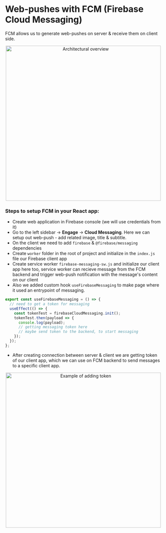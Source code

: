 # Web-pushes with FCM (Firebase Cloud Messaging)

FCM allows us to generate web-pushes on server & receive them on client side.
<p align="center">
    <img src="https://firebase.google.com/docs/cloud-messaging/images/diagram-FCM.png" alt="Architectural overview" width="500px"/>
</p>


### Steps to setup FCM in your React app:

* Create web application in Firebase console (we will use credentials from it)
* Go to the left sidebar -> **Engage** -> **Cloud Messaging**. Here we can setup out web-push - add related image, title & subtitle.
* On the client we need to add `firebase` & `@firebase/messaging` dependencies
* Create `worker` folder in the root of project and initialize in the `index.js` file our Firebase client app
* Create service worker `firebase-messaging-sw.js` and initialize our client app here too, service worker can recieve message from the FCM backend and trigger web-push notification with the message's content on our client
* Also we added custom hook `useFirebaseMessaging` to make page where it used an entrypoint of messaging.

```javascript
export const useFirebaseMessaging = () => {
  // need to get a token for messaging
  useEffect(() => {
    const tokenTest = firebaseCloudMessaging.init();
    tokenTest.then(payload => {
      console.log(payload);
      // getting messaging token here
      // maybe send token to the backend, to start messaging
    });
  });
};
```
* After creating connection between server & client we are getting token of our client app, which we can use on FCM backend to send messages to a specific client app.

<p align="center">
    <img src="https://sun9-59.userapi.com/impg/T3TAwZES9OxxTxKrXdStFK4D8_mah4CUWN1Itw/YLZ3XkwKeFc.jpg?size=802x499&quality=96&sign=bfd8afc5cff5b12456dbd55d2a96300f&type=album" alt="Example of adding token" width="500"/>
</p>
